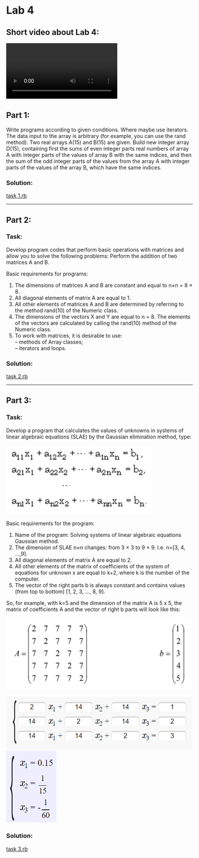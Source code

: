 # Lab 4

## Short video about Lab 4:
![video](https://user-images.githubusercontent.com/39382424/193329470-d702e815-35db-4f5e-9d3f-9161a2a09f8c.mp4)



## Part 1:
Write programs according to given conditions. Where
maybe use iterators. The data input to the array is arbitrary (for example,
you can use the rand method).
Two real arrays A(15) and B(15) are given. Build new
integer array D(15), containing first the sums of even integer parts
real numbers of array A with integer parts of the values of array B with the same
indices, and then the sum of the odd integer parts of the values from the array A with integer
parts of the values of the array B, which have the same indices.

### Solution:

[task 1.rb](task%201.rb)

---

## Part 2:
### Task:
Develop program codes that perform basic operations with
matrices and allow you to solve the following problems: Perform the addition of two matrices A and B.

Basic requirements for programs:
1. The dimensions of matrices A and B are constant and equal to n×n = 8 × 8.
2. All diagonal elements of matrix A are equal to 1.
3. All other elements of matrices A and B are determined by referring to the method
   rand(10) of the Numeric class.
4. The dimensions of the vectors X and Y are equal to n = 8. The elements of the vectors are calculated
   by calling the rand(10) method of the Numeric class.
4. To work with matrices, it is desirable to use:  
   – methods of Array classes;  
   – iterators and loops.
### Solution:

[task 2.rb](task%202.rb)

---

## Part 3:
### Task:
Develop a program that calculates the values of unknowns in
systems of linear algebraic equations (SLAE) by the Gaussian elimination method,
type:

![formula](media/task%203%20description%20part%201.png)

Basic requirements for the program:
1. Name of the program: Solving systems of linear algebraic equations
   Gaussian method.
2. The dimension of SLAE n×n changes: from 3 × 3 to 9 × 9. I.e. n=[3, 4, ...,9].
3. All diagonal elements of matrix A are equal to 2.
4. All other elements of the matrix of coefficients of the system of equations for
   unknown х are equal to k+2, where k is the number of the computer.
5. The vector of the right parts b is always constant and contains values (from top to bottom)
   [1, 2, 3, ..., 8, 9].

So, for example, with k=5 and the dimension of the matrix A is 5 x 5, the matrix of coefficients A and 
the vector of right b parts will look like this:

![formula](media/task%203%20description%20part%202.png)

![formula](media/task%203%20description%20part%203.png)
![formula](media/task%203%20description%20part%204.png)

### Solution:

[task 3.rb](task%203.rb)
